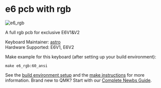 # e6 pcb with rgb 

![e6_rgb](https://imgur.com/a/aAEInPB)

A full rgb pcb for exclusive E6V1&V2

Keyboard Maintainer: [astro](https://github.com/yulei)  
Hardware Supported: E6V1, E6V2

Make example for this keyboard (after setting up your build environment):

    make e6_rgb:60_ansi

See the [build environment setup](https://docs.qmk.fm/#/getting_started_build_tools) and the [make instructions](https://docs.qmk.fm/#/getting_started_make_guide) for more information. Brand new to QMK? Start with our [Complete Newbs Guide](https://docs.qmk.fm/#/newbs).

